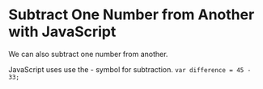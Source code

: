 # Subtract One Number from Another with JavaScript
We can also subtract one number from another.

JavaScript uses use the - symbol for subtraction. `var difference = 45 - 33;`
